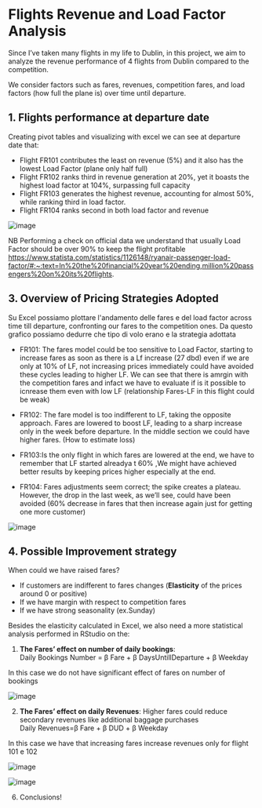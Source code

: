 # Flights Revenue and Load Factor Analysis
Since I’ve taken many flights in my life to Dublin, in this project, we aim to analyze the revenue performance of 4 flights from Dublin compared to the competition.

We consider factors such as fares, revenues, competition fares, and load factors (how full the plane is) over time until departure.




## 1. Flights performance at departure date  

Creating pivot tables and visualizing with excel we can see at departure date that:

- Flight FR101 contributes the least on revenue (5%) and it also has the lowest Load Factor (plane only half full) 
- Flight FR102 ranks third in revenue generation at 20%, yet it boasts the highest load factor at 104%, surpassing full capacity
- Flight FR103 generates the highest revenue, accounting for almost 50%, while ranking third in load factor.
- Flight FR104 ranks second in both load factor and revenue


![image](https://github.com/user-attachments/assets/13e78599-7354-4d31-858f-0310d10fc3d0)

NB Performing a check on official data we understand that usually Load Factor should be over 90% to keep the flight profitable
https://www.statista.com/statistics/1126148/ryanair-passenger-load-factor/#:~:text=In%20the%20financial%20year%20ending,million%20passengers%20on%20its%20flights.





## 3. Overview of Pricing Strategies Adopted
Su Excel possiamo plottare l'andamento delle fares e del load factor across time till departure, confronting our fares to the competition ones.
Da questo grafico possiamo dedurre che tipo di volo erano e la strategia adottata

- FR101: The fares model could be too sensitive to Load Factor, starting to increase fares as soon as there is a Lf increase (27 dbd) even if we are only at 10% of LF, not increasing prices immediately could have avoided these cycles leading to higher LF.
We can see that there is amrgin with the competition fares  and infact we have to evaluate if is it possible to icnrease them even with low LF (relationship Fares-LF in this flight could be  weak)

- FR102: The fare model is too indifferent to LF, taking the opposite approach. Fares are lowered to boost LF, leading to a sharp increase only in the week before departure. In the middle section we could have higher fares. (How to estimate loss)
 
- FR103:Is the only flight in which fares are lowered at the end, we have to remember that LF started alreadya t 60% ,We might have achieved better results by keeping prices higher especially at the end.
 
- FR104: Fares adjustments seem correct; the spike creates a plateau. However, the drop in the last week, as we’ll see, could have been avoided (60% decrease in fares that then increase again just for getting one more customer)


![image](https://github.com/user-attachments/assets/f0238318-f0cf-40ff-9c66-78fd3fba5901)


## 4. Possible Improvement strategy

When could we have raised fares? 
- If customers are indifferent to fares changes (**Elasticity** of the prices around 0 or positive)
- If we have margin with respect to competition fares
- If we have strong seasonality (ex.Sunday)

Besides the elasticity calculated in Excel, we also need a more statistical analysis performed in RStudio on the:

1. **The Fares’ effect on number of daily bookings**:     
  Daily Bookings Number = β Fare + β DaysUntillDeparture + β Weekday  

  In this case we do not have significant effect of fares on number of bookings   

![image](https://github.com/user-attachments/assets/581d260f-3220-48d5-9833-24da7d9a27ac)

2. **The Fares’ effect on daily Revenues**:
 Higher fares could reduce secondary revenues like additional baggage purchases   
 Daily Revenues=β Fare + β DUD + β Weekday

 In this case we have that increasing fares increase revenues only for flight 101 e 102   
  
![image](https://github.com/user-attachments/assets/44be63f5-ee9e-4e90-bdaf-8fba211facc0)






![image](https://github.com/user-attachments/assets/993c54d7-c928-4fe7-a39e-80ba823a3f22)




6. Conclusions!
